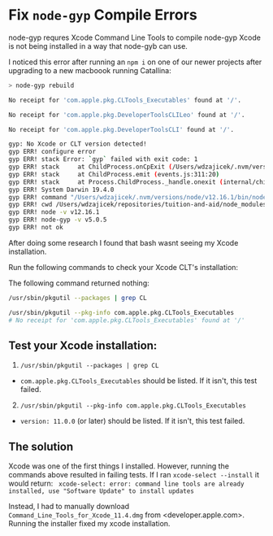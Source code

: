 # Fix `node-gyp` Compile Errors

node-gyp requres Xcode Command Line Tools to compile node-gyp
Xcode is not being installed in a way that node-gyb can use.

I noticed this error after running an `npm i` on one of our newer projects after upgrading to a new macboook running Catallina:
```bash
> node-gyp rebuild

No receipt for 'com.apple.pkg.CLTools_Executables' found at '/'.

No receipt for 'com.apple.pkg.DeveloperToolsCLILeo' found at '/'.

No receipt for 'com.apple.pkg.DeveloperToolsCLI' found at '/'.

gyp: No Xcode or CLT version detected!
gyp ERR! configure error
gyp ERR! stack Error: `gyp` failed with exit code: 1
gyp ERR! stack     at ChildProcess.onCpExit (/Users/wdzajicek/.nvm/versions/node/v12.16.1/lib/node_modules/npm/node_modules/node-gyp/lib/configure.js:351:16)
gyp ERR! stack     at ChildProcess.emit (events.js:311:20)
gyp ERR! stack     at Process.ChildProcess._handle.onexit (internal/child_process.js:275:12)
gyp ERR! System Darwin 19.4.0
gyp ERR! command "/Users/wdzajicek/.nvm/versions/node/v12.16.1/bin/node" "/Users/wdzajicek/.nvm/versions/node/v12.16.1/lib/node_modules/npm/node_modules/node-gyp/bin/node-gyp.js" "rebuild"
gyp ERR! cwd /Users/wdzajicek/repositories/tuition-and-aid/node_modules/fsevents
gyp ERR! node -v v12.16.1
gyp ERR! node-gyp -v v5.0.5
gyp ERR! not ok
```

After doing some research I found that bash wasnt seeing my Xcode installation.

Run the following commands to check your Xcode CLT's installation:

The following command returned nothing:
```bash
/usr/sbin/pkgutil --packages | grep CL
```

```bash
/usr/sbin/pkgutil --pkg-info com.apple.pkg.CLTools_Executables
# No receipt for 'com.apple.pkg.CLTools_Executables' found at '/'
```

## Test your Xcode installation:

1. `/usr/sbin/pkgutil --packages | grep CL`
  - `com.apple.pkg.CLTools_Executables` should be listed. If it isn't, this test failed.
2. `/usr/sbin/pkgutil --pkg-info com.apple.pkg.CLTools_Executables`
  - `version: 11.0.0` (or later) should be listed. If it isn't, this test failed.

## The solution

Xcode was one of the first things I installed. However, running the commands above resulted in failing tests.
If I ran `xcode-select --install` it would return: ` xcode-select: error: command line tools are already installed, use "Software Update" to install updates`

Instead, I had to manually download `Command_Line_Tools_for_Xcode_11.4.dmg` from <developer.apple.com>.
Running the installer fixed my xcode installation.
